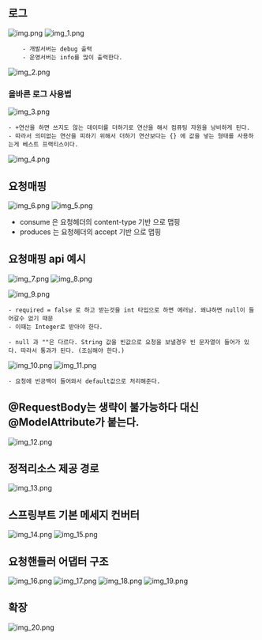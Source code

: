 ## 로그

![img.png](img.png)
![img_1.png](img_1.png)
        
        - 개발서버는 debug 출력 
        - 운영서버는 info를 많이 출력한다.

![img_2.png](img_2.png)

### 올바른 로그 사용법
![img_3.png](img_3.png)

    - +연산을 하면 쓰지도 않는 데이터를 더하기로 연산을 해서 컴퓨팅 자원을 낭비하게 된다.
    - 따라서 의미없는 연산을 피하기 위해서 더하기 연산보다는 {} 에 값을 넣는 형태를 사용하는게 베스트 프랙티스이다.
![img_4.png](img_4.png)


## 요청매핑
![img_6.png](img_6.png)
![img_5.png](img_5.png)

- consume 은 요청헤더의 content-type 기반 으로 맵핑
- produces 는 요청헤더의 accept 기반 으로 맵핑

## 요청매핑 api 예시
![img_7.png](img_7.png)
![img_8.png](img_8.png)

![img_9.png](img_9.png)

    - required = false 로 하고 받는것을 int 타입으로 하면 에러남. 왜냐하면 null이 들어갈수 없기 때문
    - 이때는 Integer로 받아야 한다.

    - null 과 ""은 다르다. String 값을 빈값으로 요청을 보낼경우 빈 문자열이 들어가 있다. 따라서 통과가 된다. (조심해야 한다.)
![img_10.png](img_10.png)
![img_11.png](img_11.png)

    - 요청에 빈공백이 들어와서 default값으로 처리해준다.

## @RequestBody는 생략이 불가능하다 대신 @ModelAttribute가 붙는다.
![img_12.png](img_12.png)


## 정적리소스 제공 경로
![img_13.png](img_13.png)

## 스프링부트 기본 메세지 컨버터
![img_14.png](img_14.png)
![img_15.png](img_15.png)

## 요청핸들러 어댑터 구조
![img_16.png](img_16.png)
![img_17.png](img_17.png)
![img_18.png](img_18.png)
![img_19.png](img_19.png)

## 확장
![img_20.png](img_20.png)